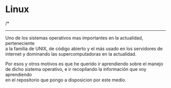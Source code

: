 # Linux

/*
********************************************************************************
Uno de los sistemas operativos mas importantes en la actualidad, perteneciente  
a la familia de UNIX, de código abierto y el más usado en los servidores de  
internet y dominando las supercomputadoras en la actualidad.  

Por esos y otros motivos es que he querido ir aprendiendo sobre el manejo  
de dicho sistema operativo, e ir recopilando la información que voy aprendiendo  
en el repositorio que pongo a disposicion por este medio.   

